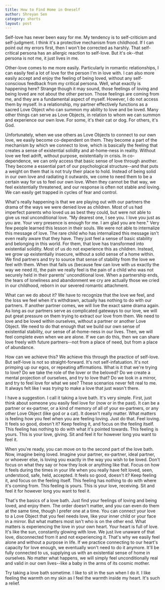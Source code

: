 ```yaml
---
title: How to Find Home in Oneself
author: Shreyan Sen
category: shorts
layout: post
---
```


Self-love has never been easy for me. My tendency is to self-criticism and self-judgment. I think it's a protective mechanism from childhood. If I can point out my errors first, then I won't be corrected as harshly. That self-critical persona has an allergic reaction to self-love. But it's ok--that persona is not me, it just lives in me.

Other-love comes to me more easily. Particularly in romantic relationships, I can easily feel a lot of love for the person I'm in love with. I can also more easily accept and enjoy the feeling of being loved, without any self-conscious feedback from my critical persona. Well, what exactly is happening here? Strange though it may sound, those feelings of loving and being loved are not about the other person. Those feelings are coming from me, and they are a fundamental aspect of myself. However, I do not access them by myself. In a relationship, my partner effectively functions as a sacred Love Object who can summon my ability to love and be loved. Many other things can serve as Love Objects, in relation to whom we can summon and experience our own love. For some, it's their cat or dog. For others, it's God.

Unfortunately, when we use others as Love Objects to connect to our own love, we easily become co-dependent on them. They become a part of the mechanism by which we connect to love, which is basically the feeling that creates a sense of existential solidity and at-home-ness in reality. Without love we feel adrift, without purpose, existentially in crisis. In co-dependence, we can only access that basic sense of love through another. They become a essential part of our psychological structure--and that puts a weight on them that is not truly their place to hold. Instead of being solid in our own love and radiating it outwards, we come to need them to be a certain way for us to feel our own love. When they cannot be that way, we feel existentially threatened, and our response is often not stable and loving. We can easily get trapped in cycles of fear and control.

What's really happening is that we are playing out with our partners the drama of the ways we were denied love as children. Most of us had imperfect parents who loved us as best they could, but were not able to give us real unconditional love. "My dearest one, I see you. I love you just as you are. Your very presence is enough for me. I am glad you are here." Very few people learned this lesson in their souls. We were not able to internalize this message of love. The rare child who has internalized this message isn't even really aware that they have. They just feel a sense of basic stability and belonging in this world. For them, that love has transformed into existential solidity. Most of us do not experience this as children. Instead, we grow up existentially insecure, without a solid sense of a home within. We find partners and try to source that sense of stability from the love we feel with them. When that fails us (because few can love with us exactly the way we need it), the pain we really feel is the pain of a child who was not securely held in their parents' unconditional love. When a partnership ends, the tears of loneliness and abandonment we cry are actually those we cried in our childhood, reborn in our severed romantic attachment.

What can we do about it? We have to recognize that the love we feel, and the loss we feel when it's withdrawn, actually has nothing to do with our partners. If another partner comes, we will live the exact same drama again. As long as our partners serve as complicated gateways to our love, we will put great pressure on them trying to extract our love from them. We need to love and be loved within ourselves, without a partner or another Love Object. We need to do that enough that we build our own sense of existential stability, our sense of at-home-ness in our lives. Then, we will feel complete even when we are alone. If we can do this, then we can share love freely with future partners--not from a place of need, but from a place of abundance.

How can we achieve this? We achieve this through the practice of self-love. But self-love is not so straight-forward. It's not self-infatuation. It's not primping up our egos, or repeating affirmations. What is it that we're trying to love? Do we take the role of the lover or the beloved? Do we create a mental projection of ourselves, and try to love that? Do we look in a mirror, and try to feel love for what we see? These scenarios never felt real to me. It always felt like I was *trying* to make a love that just wasn't there.

I have a suggestion. I call it taking a love bath. It's very simple. First, just think about someone you easily feel love for (now or in the past). It can be a partner or ex-partner, or a kind of memory of all of your ex-partners, or any other Love Object (like god or a cat). It doesn't really matter. What matters is feeling how you feel when you are feeling loving. Just do that. Feel loving. It feels so good, doesn't it? Keep feeling it, and focus on the feeling itself. This feeling has nothing to do with what it's pointed towards. This feeling is yours. This is your love, giving. Sit and feel it for however long you want to feel it.

When you're ready, you can move on to the second part of the love bath. Now, imagine being loved. Imagine your partner, ex-partner, ideal partner, or whoever else, is loving you exactly in the way you wish to be loved. Don't focus on what they say or how they look or anything like that. Focus on how it feels during the times in your life when you really have felt loved, seen, understood, safe, held, accepted. It feels so good, doesn't it? Keep feeling it, and focus on the feeling itself. This feeling has nothing to do with where it's coming from. This feeling is yours. This is your love, receiving. Sit and feel it for however long you want to feel it.

That's the basics of a love bath. Just find your feelings of loving and being loved, and enjoy them. The order doesn't matter, and you can even do them at the same time, though I prefer one at a time. You can connect your love to a Love Object that you feel needs love, like your inner child or your face in a mirror. But what matters most isn't who is on the other end. What matters is experiencing the love in your own heart. Your heart is full of love. It's like the sun, constantly glowing with love. We just live unaware of that love, disconnected from it and not experiencing it. That's why we easily feel alone and without a purpose in life. If we practice connecting to our heart's capacity for love enough, we eventually won't need to do it anymore. It'll be fully connected to us, supplying us with an existential sense of home in ourselves. No matter what happens, we will simply feel unconditionally real and valid in our own lives--like a baby in the arms of its cosmic mother.

Try taking a love bath sometime. I like to sit in the sun when I do it. I like feeling the warmth on my skin as I feel the warmth inside my heart. It's such a relief.
